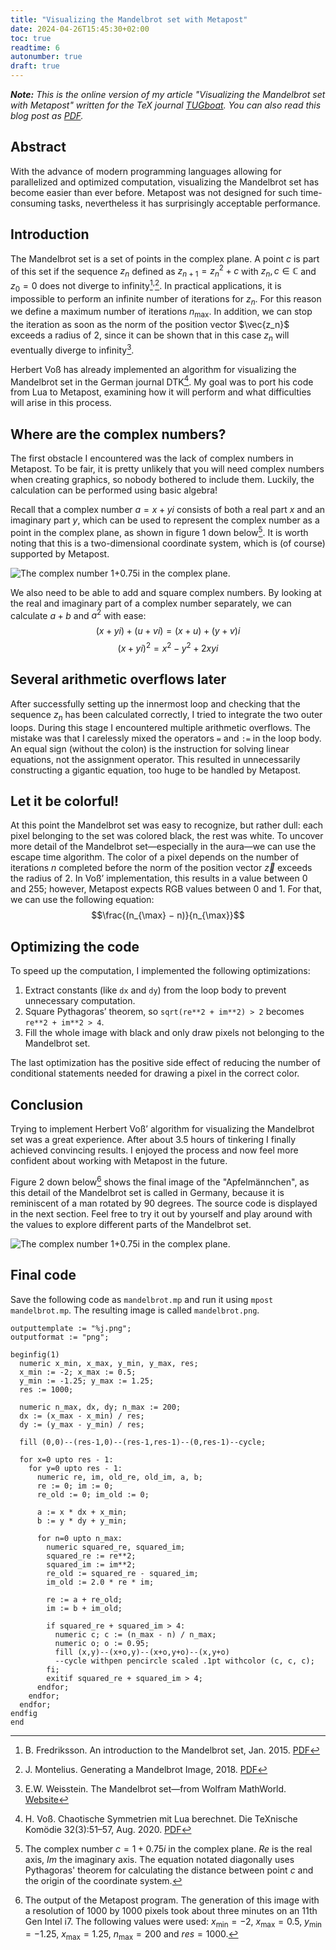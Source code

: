 ```yaml
---
title: "Visualizing the Mandelbrot set with Metapost"
date: 2024-04-26T15:45:30+02:00
toc: true
readtime: 6
autonumber: true
draft: true
---
```


***Note:** This is the online version of my article "Visualizing the
Mandelbrot set with Metapost" written for the TeX journal
[TUGboat](https://tug.org/TUGboat/).  You can also read this blog post
as [PDF](/pdf/tb139guenther-mandelbrot.pdf).*

## Abstract

With the advance of modern programming languages allowing for
parallelized and optimized computation, visualizing the Mandelbrot set
has become easier than ever before.  Metapost was not designed for
such time-consuming tasks, nevertheless it has surprisingly acceptable
performance.

## Introduction

The Mandelbrot set is a set of points in the complex plane.  A point
$c$ is part of this set if the sequence $z_n$ defined as $z_{n+1} =
z^2_n + c$ with $z_n, c \in \mathbb{C}$ and $z_0 = 0$ does not diverge to
infinity[^1]${}^,$[^2].  In practical applications, it is impossible to
perform an infinite number of iterations for $z_n$.  For this reason
we define a maximum number of iterations $n_{\max}$. In addition, we
can stop the iteration as soon as the norm of the position vector
$\vec{z_n}$ exceeds a radius of $2$, since it can be shown that in
this case $z_n$ will eventually diverge to infinity[^4].

Herbert Voß has already implemented an algorithm for visualizing the
Mandelbrot set in the German journal DTK[^3]. My goal was to port his
code from Lua to Metapost, examining how it will perform and what
difficulties will arise in this process.

## Where are the complex numbers?

The first obstacle I encountered was the lack of complex numbers in
Metapost.  To be fair, it is pretty unlikely that you will need
complex numbers when creating graphics, so nobody bothered to include
them.  Luckily, the calculation can be performed using basic algebra!

Recall that a complex number $a = x + yi$ consists of both a real part
$x$ and an imaginary part $y$, which can be used to represent the
complex number as a point in the complex plane, as shown in figure 1
down below[^fig1].  It is worth noting that this is a two-dimensional
coordinate system, which is (of course) supported by Metapost.

![The complex number 1+0.75i in the complex
plane.](/img/complex-number-in-the-complex-plane.png)

[^fig1]: The complex number $c = 1 + 0.75i$ in the complex plane. $Re$
    is the real axis, $Im$ the imaginary axis. The equation notated
    diagonally uses Pythagoras' theorem for calculating the distance
    between point $c$ and the origin of the coordinate system.

We also need to be able to add and square complex numbers.  By looking
at the real and imaginary part of a complex number separately, we can
calculate $a + b$ and $a^2$ with ease: $$(x + yi) + (u + vi) = (x +
u) + (y + v)i$$$$(x + yi)^2 = x^2 − y^2 + 2xyi$$

## Several arithmetic overflows later
 
After successfully setting up the innermost loop and checking that the
sequence $z_n$ has been calculated correctly, I tried to integrate the
two outer loops.  During this stage I encountered multiple arithmetic
overflows.  The mistake was that I carelessly mixed the operators `=`
and `:=` in the loop body.  An equal sign (without the colon) is the
instruction for solving linear equations, not the assignment operator.
This resulted in unnecessarily constructing a gigantic equation, too
huge to be handled by Metapost.

## Let it be colorful!

At this point the Mandelbrot set was easy to recognize, but rather
dull: each pixel belonging to the set was colored black, the rest was
white.  To uncover more detail of the Mandelbrot set—especially in the
aura—we can use the escape time algorithm.  The color of a pixel
depends on the number of iterations $n$ completed before the norm of
the position vector $\vec{z}$ exceeds the radius of 2.  In Voß’
implementation, this results in a value between 0 and 255; however,
Metapost expects RGB values between 0 and 1.  For that, we can use the
following equation: $$\frac{(n_{\max} − n)}{n_{\max}}$$

## Optimizing the code

To speed up the computation, I implemented the following
optimizations:

1. Extract constants (like `dx` and `dy`) from the loop body to
prevent unnecessary computation.
2. Square Pythagoras’ theorem, so `sqrt(re**2 + im**2) > 2` becomes
   `re**2 + im**2 > 4`.
3. Fill the whole image with black and only draw pixels not belonging
to the Mandelbrot set.

The last optimization has the positive side effect
of reducing the number of conditional statements
needed for drawing a pixel in the correct color.

## Conclusion

Trying to implement Herbert Voß’ algorithm for visualizing the
Mandelbrot set was a great experience.  After about 3.5 hours of
tinkering I finally achieved convincing results.  I enjoyed the
process and now feel more confident about working with Metapost in the
future.

Figure 2 down below[^fig2] shows the final image of the
"Apfelmännchen", as this detail of the Mandelbrot set is called in
Germany, because it is reminiscent of a man rotated by 90 degrees.
The source code is displayed in the next section.  Feel free to try it
out by yourself and play around with the values to explore different
parts of the Mandelbrot set.

![The complex number 1+0.75i in the complex
plane.](/img/apfelmaennchen.png)

[^fig2]: The output of the Metapost program. The generation of this
    image with a resolution of 1000 by 1000 pixels took about three
    minutes on an 11th Gen Intel i7. The following values were used:
    $x_{\min} = −2$, $x_{\max} = 0.5$, $y_{\min} = −1.25$, $x_{\max} =
    1.25$, $n_{\max} = 200$ and $res = 1000$.

## Final code

Save the following code as `mandelbrot.mp` and run it using `mpost
mandelbrot.mp`. The resulting image is called `mandelbrot.png`.

```<
outputtemplate := "%j.png";
outputformat := "png";

beginfig(1)
  numeric x_min, x_max, y_min, y_max, res;
  x_min := -2; x_max := 0.5;
  y_min := -1.25; y_max := 1.25;
  res := 1000;

  numeric n_max, dx, dy; n_max := 200;
  dx := (x_max - x_min) / res;
  dy := (y_max - y_min) / res;
  
  fill (0,0)--(res-1,0)--(res-1,res-1)--(0,res-1)--cycle;
  
  for x=0 upto res - 1:
    for y=0 upto res - 1:
      numeric re, im, old_re, old_im, a, b;
      re := 0; im := 0;
      re_old := 0; im_old := 0;
      
      a := x * dx + x_min;
      b := y * dy + y_min;
      
      for n=0 upto n_max:
        numeric squared_re, squared_im;
        squared_re := re**2;
        squared_im := im**2;
        re_old := squared_re - squared_im;
        im_old := 2.0 * re * im;
        
        re := a + re_old;
        im := b + im_old;
        
        if squared_re + squared_im > 4:
          numeric c; c := (n_max - n) / n_max;
          numeric o; o := 0.95;
          fill (x,y)--(x+o,y)--(x+o,y+o)--(x,y+o)
          --cycle withpen pencircle scaled .1pt withcolor (c, c, c);
        fi;
        exitif squared_re + squared_im > 4;
      endfor;
    endfor;
  endfor;
endfig
end
```

[^1]: B. Fredriksson.  An introduction to the Mandelbrot set,
    Jan. 2015.  [PDF](www.kth.se/social/files/5504b42ff276543e4aa5f5a1/An_introduction_to_the_Mandelbrot_Set.pdf)

[^2]: J. Montelius.  Generating a Mandelbrot Image, 2018.  [PDF](people.kth.se/~johanmon/courses/id1019/seminars/mandel/mandel.pdf)

[^3]: H. Voß.  Chaotische Symmetrien mit Lua berechnet.  Die TeXnische Komödie 32(3):51–57, Aug. 2020.  [PDF](archiv.dante.de/DTK/PDF/komoedie_2020_3.pdf)

[^4]: E.W. Weisstein. The Mandelbrot set—from Wolfram MathWorld. [Website](mathworld.wolfram.com/MandelbrotSet.html)
